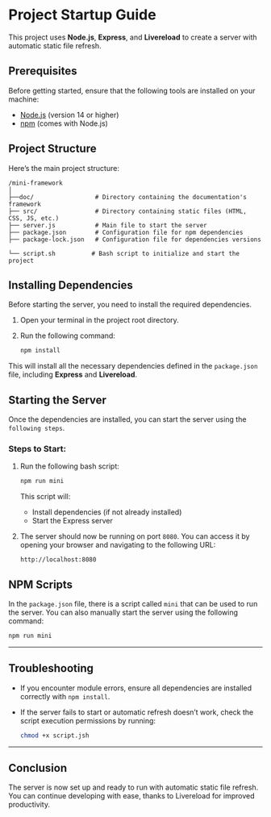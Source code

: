 
# Project Startup Guide

This project uses **Node.js**, **Express**, and **Livereload** to create a server with automatic static file refresh.

## Prerequisites

Before getting started, ensure that the following tools are installed on your machine:

- [Node.js](https://nodejs.org/) (version 14 or higher)
- [npm](https://www.npmjs.com/) (comes with Node.js)

## Project Structure

Here’s the main project structure:  

```
/mini-framework
│
├──doc/                 # Directory containing the documentation's framework
├── src/                # Directory containing static files (HTML, CSS, JS, etc.)
├── server.js           # Main file to start the server
├── package.json        # Configuration file for npm dependencies
├── package-lock.json   # Configuration file for dependencies versions

└── script.sh          # Bash script to initialize and start the project
```

## Installing Dependencies

Before starting the server, you need to install the required dependencies.

1. Open your terminal in the project root directory.
2. Run the following command:

   ```bash
   npm install
   ```

This will install all the necessary dependencies defined in the `package.json` file, including **Express** and **Livereload**.

## Starting the Server

Once the dependencies are installed, you can start the server using the `following steps`.

### Steps to Start:

1. Run the following bash script:

   ```bash
   npm run mini
   ```

   This script will:

   - Install dependencies (if not already installed)
   - Start the Express server

2. The server should now be running on port `8080`. You can access it by opening your browser and navigating to the following URL:

   ```
   http://localhost:8080
   ```


## NPM Scripts

In the `package.json` file, there is a script called `mini` that can be used to run the server. You can also manually start the server using the following command:

```bash
npm run mini
```

---

## Troubleshooting

- If you encounter module errors, ensure all dependencies are installed correctly with `npm install`.
- If the server fails to start or automatic refresh doesn’t work, check the script execution permissions by running:

  ```bash
  chmod +x script.jsh
  ```

---

## Conclusion

The server is now set up and ready to run with automatic static file refresh. You can continue developing with ease, thanks to Livereload for improved productivity.
